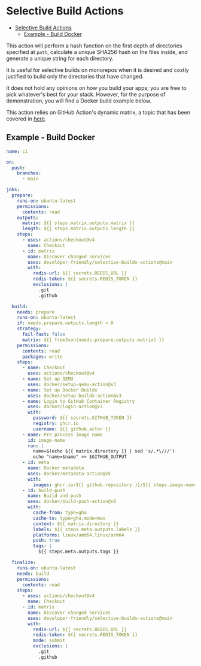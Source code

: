 # Selective Build Actions

<!-- START doctoc generated TOC please keep comment here to allow auto update -->
<!-- DON'T EDIT THIS SECTION, INSTEAD RE-RUN doctoc TO UPDATE -->

- [Selective Build Actions](#selective-build-actions)
  - [Example - Build Docker](#example---build-docker)

<!-- END doctoc generated TOC please keep comment here to allow auto update -->

This action will perform a hash function on the first depth of directories
specified at `path`, calculate a unique SHA256 hash on the files inside, and
generate a unique string for each directory.

It is useful for selective builds on monorepos when it is desired and costly
justified to build only the directories that have changed.

It does not hold any opinions on how you build your apps; you are free to pick
whatever's best for your stack. However, for the purpose of demonstration, you
will find a Docker build example below.

This action relies on GitHub Action's dynamic matrix, a topic that has been
covered in
[here](https://developer-friendly.blog/2024/03/09/github-actions-dynamic-matrix/).

## Example - Build Docker

```yaml
name: ci

on:
  push:
    branches:
      - main

jobs:
  prepare:
    runs-on: ubuntu-latest
    permissions:
      contents: read
    outputs:
      matrix: ${{ steps.matrix.outputs.matrix }}
      length: ${{ steps.matrix.outputs.length }}
    steps:
      - uses: actions/checkout@v4
        name: Checkout
      - id: matrix
        name: Discover changed services
        uses: developer-friendly/selective-builds-actions@main
        with:
          redis-url: ${{ secrets.REDIS_URL }}
          redis-token: ${{ secrets.REDIS_TOKEN }}
          exclusions: |
            .git
            .github

  build:
    needs: prepare
    runs-on: ubuntu-latest
    if: needs.prepare.outputs.length > 0
    strategy:
      fail-fast: false
      matrix: ${{ fromJson(needs.prepare.outputs.matrix) }}
    permissions:
      contents: read
      packages: write
    steps:
      - name: Checkout
        uses: actions/checkout@v4
      - name: Set up QEMU
        uses: docker/setup-qemu-action@v3
      - name: Set up Docker Buildx
        uses: docker/setup-buildx-action@v3
      - name: Login to GitHub Container Registry
        uses: docker/login-action@v3
        with:
          password: ${{ secrets.GITHUB_TOKEN }}
          registry: ghcr.io
          username: ${{ github.actor }}
      - name: Pre-process image name
        id: image-name
        run: |
          name=$(echo ${{ matrix.directory }} | sed 's/.*\///')
          echo "name=$name" >> $GITHUB_OUTPUT
      - id: meta
        name: Docker metadata
        uses: docker/metadata-action@v5
        with:
          images: ghcr.io/${{ github.repository }}/${{ steps.image-name.outputs.name }}
      - id: build-push
        name: Build and push
        uses: docker/build-push-action@v6
        with:
          cache-from: type=gha
          cache-to: type=gha,mode=max
          context: ${{ matrix.directory }}
          labels: ${{ steps.meta.outputs.labels }}
          platforms: linux/amd64,linux/arm64
          push: true
          tags: |
            ${{ steps.meta.outputs.tags }}

  finalize:
    runs-on: ubuntu-latest
    needs: build
    permissions:
      contents: read
    steps:
      - uses: actions/checkout@v4
        name: Checkout
      - id: matrix
        name: Discover changed services
        uses: developer-friendly/selective-builds-actions@main
        with:
          redis-url: ${{ secrets.REDIS_URL }}
          redis-token: ${{ secrets.REDIS_TOKEN }}
          mode: submit
          exclusions: |
            .git
            .github
```
